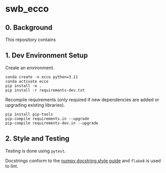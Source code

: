 # swb_ecco

## 0. Background
This repository contains 


## 1. Dev Environment Setup
Create an environment.
```shell
conda create -n ecco python=3.11
conda activate ecco
pip install -e .
pip install -r requirements-dev.txt
```

Recompile requirements (only required if new dependencies are added or upgrading existing libraries).
```shell
pip install pip-tools
pip-compile requirements.in --upgrade
pip-compile requirements-dev.in --upgrade
```

## 2. Style and Testing
Testing is done using `pytest`.

Docstrings conform to the [numpy docstring style guide](https://numpydoc.readthedocs.io/en/latest/format.html) 
and `flake8` is used to lint.

